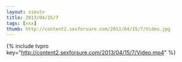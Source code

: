 ```yaml
--- 
layout: sieutv
title: 2013/04/15/7
tags: [xxx]
thumb: http://content2.sexforsure.com/2013/04/15/7/Video.jpg
---
```

{% include tvpro key="http://content2.sexforsure.com/2013/04/15/7/Video.mp4" %} 
